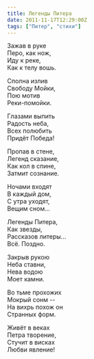 ```yaml
---
title: Легенды Питера
date: 2011-11-17T12:29:00Z
tags: ["Питер", "стихи"]
---
```


Зажав в руке  
Перо, как нож,  
Иду к реке,  
Как к телу вошь.

Сполна излив  
Свободу Мойки,  
Пою мотив  
Реки-помойки.

Глазами выпить  
Радость неба,  
Всех полюбить  
Придёт Победа!

Пропав в стене,  
Легенд сказание,  
Как кол в спине,  
Затмит сознание.

Ночами входят  
В каждый дом,  
С утра уходят,  
Вещим сном...

Легенды Питера,  
Как звезды,  
Рассказов литеры...  
Всё. Поздно.

Закрыв рукою  
Неба ставни,  
Нева водою  
Моет камни.

Во тьме прохожих  
Мокрый сонм --  
На вихрь похож он  
Странных форм.

Живёт в веках  
Петра творение,  
Стучит в висках  
Любви явление!  
